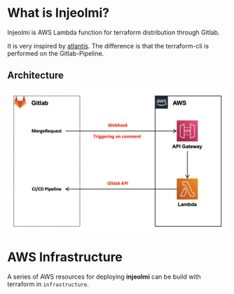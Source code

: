 # What is Injeolmi?

Injeolmi is AWS Lambda function for terraform distribution through Gitlab. 

It is very inspired by [atlantis](https://github.com/runatlantis/atlantis). The difference is that the terraform-cli is performed on the Gitlab-Pipeline.

## Architecture

![arch](.assets/arch.png)


# AWS Infrastructure

A series of AWS resources for deploying **injeolmi** can be build with terraform in `infrastructure`.
